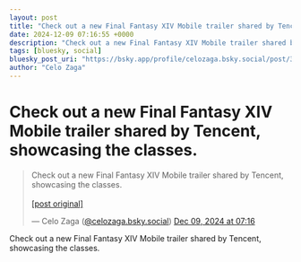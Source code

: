 ```yaml
---
layout: post
title: "Check out a new Final Fantasy XIV Mobile trailer shared by Tencent, showcasing the classes."
date: 2024-12-09 07:16:55 +0000
description: "Check out a new Final Fantasy XIV Mobile trailer shared by Tencent, showcasing the classes."
tags: [bluesky, social]
bluesky_post_uri: "https://bsky.app/profile/celozaga.bsky.social/post/3lcu6n2fzrs2u"
author: "Celo Zaga"
---
```


<h1 class="bluesky-post-title">Check out a new Final Fantasy XIV Mobile trailer shared by Tencent, showcasing the classes.</h1>


<blockquote class="bluesky-embed" data-bluesky-uri="at://did:plc:lmh6rennptq77inaztnovw4b/app.bsky.feed.post/3lcu6n2fzrs2u" data-bluesky-embed-color-mode="system">
<p lang="">Check out a new Final Fantasy XIV Mobile trailer shared by Tencent, showcasing the classes.<br><br><a href="https://bsky.app/profile/celozaga.bsky.social/post/3lcu6n2fzrs2u">[post original]</a></p>
&mdash; Celo Zaga (<a href="https://bsky.app/profile/did:plc:lmh6rennptq77inaztnovw4b">@celozaga.bsky.social</a>) <a href="https://bsky.app/profile/celozaga.bsky.social/post/3lcu6n2fzrs2u">Dec 09, 2024 at 07:16</a>
</blockquote>
<script async src="https://embed.bsky.app/static/embed.js" charset="utf-8"></script>


<p class="bluesky-post-description">Check out a new Final Fantasy XIV Mobile trailer shared by Tencent, showcasing the classes.</p>
